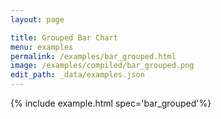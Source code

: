 ```yaml
---
layout: page

title: Grouped Bar Chart
menu: examples
permalink: /examples/bar_grouped.html
image: /examples/compiled/bar_grouped.png
edit_path: _data/examples.json
---
```




{% include example.html spec='bar_grouped'%}
